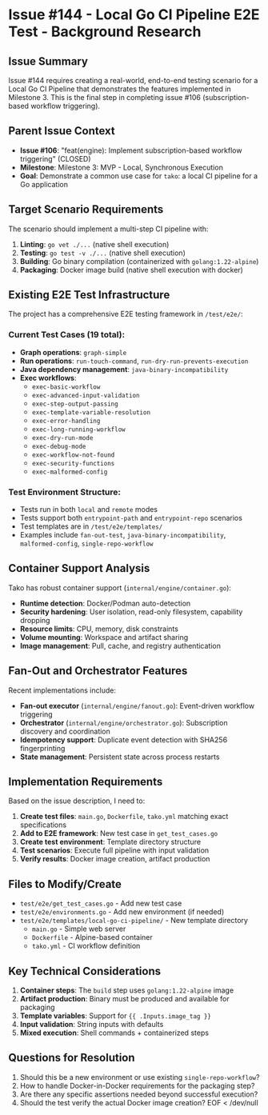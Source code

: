 # Issue #144 - Local Go CI Pipeline E2E Test - Background Research

## Issue Summary
Issue #144 requires creating a real-world, end-to-end testing scenario for a Local Go CI Pipeline that demonstrates the features implemented in Milestone 3. This is the final step in completing issue #106 (subscription-based workflow triggering).

## Parent Issue Context
- **Issue #106**: "feat(engine): Implement subscription-based workflow triggering" (CLOSED)
- **Milestone**: Milestone 3: MVP - Local, Synchronous Execution
- **Goal**: Demonstrate a common use case for `tako`: a local CI pipeline for a Go application

## Target Scenario Requirements
The scenario should implement a multi-step CI pipeline with:
1. **Linting**: `go vet ./...` (native shell execution)
2. **Testing**: `go test -v ./...` (native shell execution)  
3. **Building**: Go binary compilation (containerized with `golang:1.22-alpine`)
4. **Packaging**: Docker image build (native shell execution with docker)

## Existing E2E Test Infrastructure
The project has a comprehensive E2E testing framework in `/test/e2e/`:

### Current Test Cases (19 total):
- **Graph operations**: `graph-simple`
- **Run operations**: `run-touch-command`, `run-dry-run-prevents-execution`
- **Java dependency management**: `java-binary-incompatibility`
- **Exec workflows**: 
  - `exec-basic-workflow`
  - `exec-advanced-input-validation`
  - `exec-step-output-passing`
  - `exec-template-variable-resolution`
  - `exec-error-handling`
  - `exec-long-running-workflow`
  - `exec-dry-run-mode`
  - `exec-debug-mode`
  - `exec-workflow-not-found`
  - `exec-security-functions`
  - `exec-malformed-config`

### Test Environment Structure:
- Tests run in both `local` and `remote` modes
- Tests support both `entrypoint-path` and `entrypoint-repo` scenarios
- Test templates are in `/test/e2e/templates/`
- Examples include `fan-out-test`, `java-binary-incompatibility`, `malformed-config`, `single-repo-workflow`

## Container Support Analysis
Tako has robust container support (`internal/engine/container.go`):
- **Runtime detection**: Docker/Podman auto-detection
- **Security hardening**: User isolation, read-only filesystem, capability dropping
- **Resource limits**: CPU, memory, disk constraints
- **Volume mounting**: Workspace and artifact sharing
- **Image management**: Pull, cache, and registry authentication

## Fan-Out and Orchestrator Features
Recent implementations include:
- **Fan-out executor** (`internal/engine/fanout.go`): Event-driven workflow triggering
- **Orchestrator** (`internal/engine/orchestrator.go`): Subscription discovery and coordination
- **Idempotency support**: Duplicate event detection with SHA256 fingerprinting
- **State management**: Persistent state across process restarts

## Implementation Requirements
Based on the issue description, I need to:

1. **Create test files**: `main.go`, `Dockerfile`, `tako.yml` matching exact specifications
2. **Add to E2E framework**: New test case in `get_test_cases.go`
3. **Create test environment**: Template directory structure
4. **Test scenarios**: Execute full pipeline with input validation
5. **Verify results**: Docker image creation, artifact production

## Files to Modify/Create
- `test/e2e/get_test_cases.go` - Add new test case
- `test/e2e/environments.go` - Add new environment (if needed)
- `test/e2e/templates/local-go-ci-pipeline/` - New template directory
  - `main.go` - Simple web server
  - `Dockerfile` - Alpine-based container
  - `tako.yml` - CI workflow definition

## Key Technical Considerations
1. **Container steps**: The `build` step uses `golang:1.22-alpine` image
2. **Artifact production**: Binary must be produced and available for packaging
3. **Template variables**: Support for `{{ .Inputs.image_tag }}` 
4. **Input validation**: String inputs with defaults
5. **Mixed execution**: Shell commands + containerized steps

## Questions for Resolution
1. Should this be a new environment or use existing `single-repo-workflow`?
2. How to handle Docker-in-Docker requirements for the packaging step?
3. Are there any specific assertions needed beyond successful execution?
4. Should the test verify the actual Docker image creation?
EOF < /dev/null
